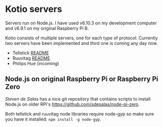 # Kotio servers

Servers run on Node.js. I have used v6.10.3 on my development computer and v6.9.1 on my original Raspberry Pi B.

Kotio consists of multiple servers, one for each type of protocol. Currently two servers have been implemented and third one is coming any day now.
* Tellstick [README](tellstick/README.md)
* Ruuvitag [README](ruuvitag/README.md)
* Philips Hue (incoming)

## Node.js on original Raspberry Pi or Raspberry Pi Zero

*Steven de Salas* has a nice git repository that contains scripts to install Node.js on older RPi's https://github.com/sdesalas/node-pi-zero.

Both tellstick and ruuvitag node libraries require node-gyp so make sure you have it installed: `npm install -g node-gyp`.
